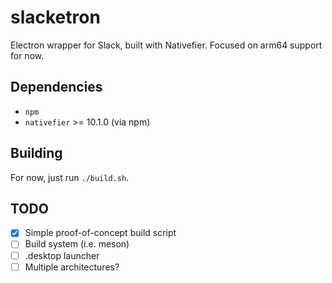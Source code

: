 # slacketron

Electron wrapper for Slack, built with Nativefier. Focused on arm64 support for now.

## Dependencies

- `npm`
- `nativefier` >= 10.1.0 (via npm)

## Building

For now, just run `./build.sh`.

## TODO

- [x] Simple proof-of-concept build script
- [ ] Build system (i.e. meson)
- [ ] .desktop launcher
- [ ] Multiple architectures?
